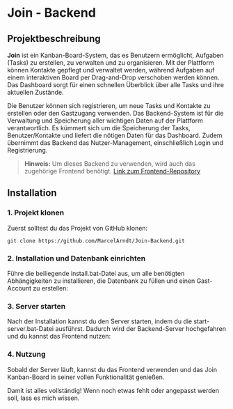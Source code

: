 # Join - Backend

## Projektbeschreibung

**Join** ist ein Kanban-Board-System, das es Benutzern ermöglicht, Aufgaben (Tasks) zu erstellen, zu verwalten und zu organisieren. Mit der Plattform können Kontakte gepflegt und verwaltet werden, während Aufgaben auf einem interaktiven Board per Drag-and-Drop verschoben werden können. Das Dashboard sorgt für einen schnellen Überblick über alle Tasks und ihre aktuellen Zustände.

Die Benutzer können sich registrieren, um neue Tasks und Kontakte zu erstellen oder den Gastzugang verwenden. Das Backend-System ist für die Verwaltung und Speicherung aller wichtigen Daten auf der Plattform verantwortlich. Es kümmert sich um die Speicherung der Tasks, Benutzer/Kontakte und liefert die nötigen Daten für das Dashboard. Zudem übernimmt das Backend das Nutzer-Management, einschließlich Login und Registrierung.

> **Hinweis:** Um dieses Backend zu verwenden, wird auch das zugehörige Frontend benötigt. <a href="https://github.com/MarcelArndt/Join-Frontend" target="_blank">Link zum Frontend-Repository</a>

## Installation

### 1. Projekt klonen
Zuerst solltest du das Projekt von GitHub klonen:

```
git clone https://github.com/MarcelArndt/Join-Backend.git
```
### 2. Installation und Datenbank einrichten
Führe die beiliegende install.bat-Datei aus, um alle benötigten Abhängigkeiten zu installieren, die Datenbank zu füllen und einen Gast-Account zu erstellen:

### 3. Server starten
Nach der Installation kannst du den Server starten, indem du die start-server.bat-Datei ausführst. Dadurch wird der Backend-Server hochgefahren und du kannst das Frontend nutzen:

### 4. Nutzung
Sobald der Server läuft, kannst du das Frontend verwenden und das Join Kanban-Board in seiner vollen Funktionalität genießen.

Damit ist alles vollständig! Wenn noch etwas fehlt oder angepasst werden soll, lass es mich wissen.